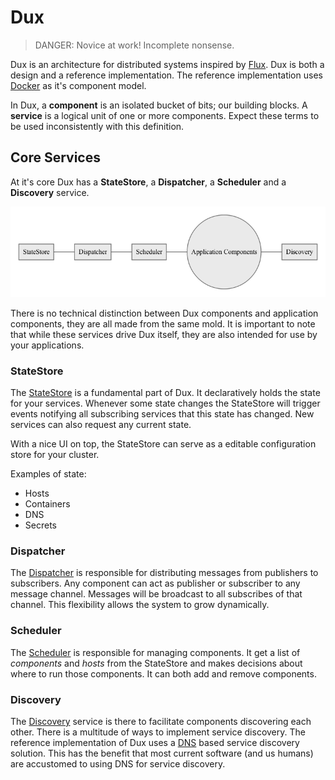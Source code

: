 # Dux

> DANGER: Novice at work! Incomplete nonsense.

Dux is an architecture for distributed systems inspired by [Flux](https://facebook.github.io/flux/). Dux is both a design and a reference implementation. The reference implementation uses [Docker](https://www.docker.com/) as it's component model. 

In Dux, a **component** is an isolated bucket of bits; our building blocks. A **service** is a logical unit of one or more components. Expect these terms to be used inconsistently with this definition. 

## Core Services 

At it's core Dux has a **StateStore**, a **Dispatcher**, a **Scheduler** and a **Discovery** service.

![core](core.mermaid.png)

There is no technical distinction between Dux components and application components, they are all made from the same mold. It is important to note that while these services drive Dux itself, they are also intended for use by your applications. 

### StateStore

The [StateStore](/) is a fundamental part of Dux. It declaratively holds the state for your services. Whenever some state changes the StateStore will trigger events notifying all subscribing services that this state has changed. New services can also request any current state.

With a nice UI on top, the StateStore can serve as a editable configuration store for your cluster.

Examples of state:

* Hosts
* Containers
* DNS
* Secrets

### Dispatcher

The [Dispatcher](/) is responsible for distributing messages from publishers to subscribers. Any component can act as publisher or subscriber to any message channel. Messages will be broadcast to all subscribes of that channel. This flexibility allows the system to grow dynamically.

### Scheduler

The [Scheduler](/) is responsible for managing components. It get a list of *components* and *hosts* from the StateStore and makes decisions about where to run those components. It can both add and remove components.

### Discovery

The [Discovery]() service is there to facilitate components discovering each other. There is a multitude of ways to implement service discovery. The reference implementation of Dux uses a [DNS](http://en.wikipedia.org/wiki/Domain_Name_System) based service discovery solution. This has the benefit that most current software (and us humans) are accustomed to using DNS for service discovery.
